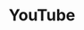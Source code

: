 ---
title: "YouTube"
weight: 6
icon: "youtube"
description: "My explorations of the motion visual medium."
link: "hhttps://www.youtube.com/channel/UCh-7bYEA8zulOxszxXZhStg"
---